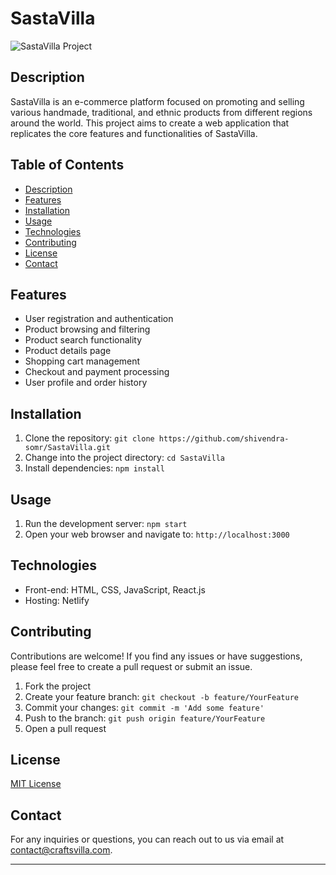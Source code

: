 # SastaVilla

![SastaVilla Project](https://github.com/shivendra-somr/SastaVilla/assets/123854927/d9be544c-30a7-4d8d-8400-07848ed9bdf4)

## Description

SastaVilla is an e-commerce platform focused on promoting and selling various handmade, traditional, and ethnic products from different regions around the world. This project aims to create a web application that replicates the core features and functionalities of SastaVilla.

## Table of Contents

- [Description](#description)
- [Features](#features)
- [Installation](#installation)
- [Usage](#usage)
- [Technologies](#technologies)
- [Contributing](#contributing)
- [License](#license)
- [Contact](#contact)

## Features

- User registration and authentication
- Product browsing and filtering
- Product search functionality
- Product details page
- Shopping cart management
- Checkout and payment processing
- User profile and order history

## Installation

1. Clone the repository: `git clone https://github.com/shivendra-somr/SastaVilla.git`
2. Change into the project directory: `cd SastaVilla`
3. Install dependencies: `npm install`

## Usage

1. Run the development server: `npm start`
2. Open your web browser and navigate to: `http://localhost:3000`

## Technologies

- Front-end: HTML, CSS, JavaScript, React.js
- Hosting: Netlify

## Contributing

Contributions are welcome! If you find any issues or have suggestions, please feel free to create a pull request or submit an issue.

1. Fork the project
2. Create your feature branch: `git checkout -b feature/YourFeature`
3. Commit your changes: `git commit -m 'Add some feature'`
4. Push to the branch: `git push origin feature/YourFeature`
5. Open a pull request

## License

[MIT License](LICENSE)

## Contact

For any inquiries or questions, you can reach out to us via email at contact@craftsvilla.com.

---
